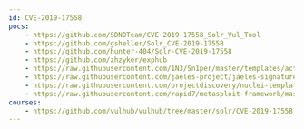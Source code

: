 ```yaml
---
id: CVE-2019-17558
pocs:
    - https://github.com/SDNDTeam/CVE-2019-17558_Solr_Vul_Tool
    - https://github.com/gsheller/Solr_CVE-2019-17558
    - https://github.com/hunter-404/Solr-CVE-2019-17558
    - https://github.com/zhzyker/exphub
    - https://raw.githubusercontent.com/1N3/Sn1per/master/templates/active/CVE-2019-17558_-_Apache_Solr_RCE.sh
    - https://raw.githubusercontent.com/jaeles-project/jaeles-signatures/master/cves/solr-rce-cve-2019-17558.yaml
    - https://raw.githubusercontent.com/projectdiscovery/nuclei-templates/master/cves/CVE-2019-17558.yaml
    - https://raw.githubusercontent.com/rapid7/metasploit-framework/master/modules/exploits/multi/http/solr_velocity_rce.rb
courses:
    - https://github.com/vulhub/vulhub/tree/master/solr/CVE-2019-17558
---
```

